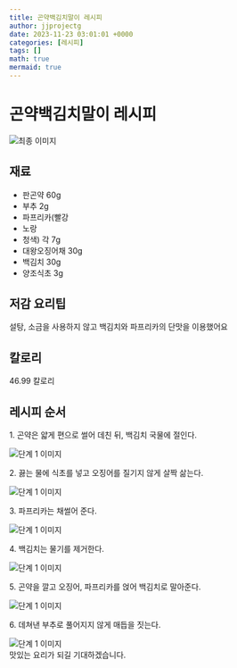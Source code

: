 ```yaml
---
title: 곤약백김치말이 레시피
author: jjprojectg
date: 2023-11-23 03:01:01 +0000
categories: [레시피]
tags: []
math: true
mermaid: true
---
```

<meta name="og:type" content="website"/>
<meta charset="UTF-8"/>
<div class="header">
  <h1>곤약백김치말이 레시피</h1>
</div>

<div class="container my-4">
  <div class="row">
    <div class="col-12 col-md-6">
      <div class="recipe-image">
        <img src="http://www.foodsafetykorea.go.kr/uploadimg/20210128/20210128053429_1611822869995.JPG" class="step-image" alt="최종 이미지"/>
      </div>
    </div>
    <div class="col-12 col-md-6">
      <div class="ingredients">
        <h2>재료</h2>
        <ul class="card">
          <li> 판곤약 60g </li>
          <li>  부추 2g </li>
          <li>  파프리카(빨강 </li>
          <li>  노랑 </li>
          <li>  청색) 각 7g </li>
          <li>  대왕오징어채 30g </li>
          <li>  백김치 30g </li>
          <li>  양조식초 3g </li>
</ul>
      </div>
    </div>
    <div class="col-12 col-md-6">
      <div class="ingredients">
        <h2>저감 요리팁</h2>
        <div class="card"> 
          <p>
            설탕, 소금을 사용하지 않고 백김치와 파프리카의 단맛을 이용했어요
          </p>
        </div>
      </div>
      <div class="ingredients">
        <h2>칼로리</h2>
        <div class="card"> 
          <p>
            46.99 칼로리
          </p>
        </div>
      </div>
    </div>
  </div>

  <h2 class="my-4">레시피 순서</h2>
  <div class="card recipe-card">
    <div class="card-body recipe-step">
      <p class="card-text step-description">1. 곤약은 얇게 편으로 썰어 데친 뒤, 백김치 국물에 절인다.</p>
      <img src="http://www.foodsafetykorea.go.kr/uploadimg/20210128/20210128053501_1611822901019.JPG" alt="단계 1 이미지" class="step-image"/>
    </div>
  </div>
  <div class="card recipe-card">
    <div class="card-body recipe-step">
      <p class="card-text step-description">2. 끓는 물에 식초를 넣고 오징어를 질기지 않게 살짝 삶는다.</p>
      <img src="http://www.foodsafetykorea.go.kr/uploadimg/20210128/20210128053516_1611822916619.JPG" alt="단계 1 이미지" class="step-image"/>
    </div>
  </div>
  <div class="card recipe-card">
    <div class="card-body recipe-step">
      <p class="card-text step-description">3. 파프리카는 채썰어 준다.</p>
      <img src="http://www.foodsafetykorea.go.kr/uploadimg/20210128/20210128053529_1611822929572.JPG" alt="단계 1 이미지" class="step-image"/>
    </div>
  </div>
  <div class="card recipe-card">
    <div class="card-body recipe-step">
      <p class="card-text step-description">4. 백김치는 물기를 제거한다.</p>
      <img src="http://www.foodsafetykorea.go.kr/uploadimg/20210128/20210128053543_1611822943743.JPG" alt="단계 1 이미지" class="step-image"/>
    </div>
  </div>
  <div class="card recipe-card">
    <div class="card-body recipe-step">
      <p class="card-text step-description">5. 곤약을 깔고 오징어, 파프리카를 얹어 백김치로 말아준다.</p>
      <img src="http://www.foodsafetykorea.go.kr/uploadimg/20210128/20210128053559_1611822959641.JPG" alt="단계 1 이미지" class="step-image"/>
    </div>
  </div>
  <div class="card recipe-card">
    <div class="card-body recipe-step">
      <p class="card-text step-description">6. 데쳐낸 부추로 풀어지지 않게 매듭을 짓는다.</p>
      <img src="http://www.foodsafetykorea.go.kr/uploadimg/20210128/20210128053611_1611822971560.JPG" alt="단계 1 이미지" class="step-image"/>
    </div>
  </div>

</div>
맛있는 요리가 되길 기대하겠습니다.
